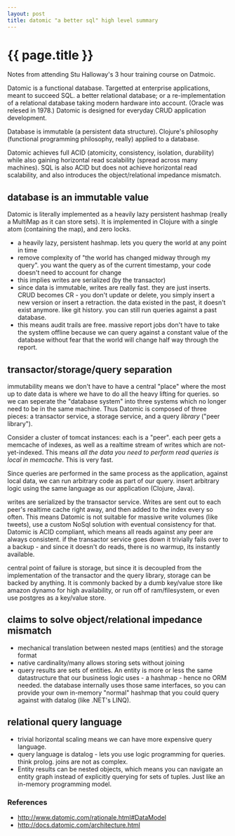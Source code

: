 ```yaml
---
layout: post
title: datomic "a better sql" high level summary
---
```


# {{ page.title }}

Notes from attending Stu Halloway's 3 hour training course on Datmoic.

Datomic is a functional database. Targetted at enterprise applications, meant to succeed SQL. a better relational database; or a re-implementation of a relational database taking modern hardware into account. (Oracle was relesed in 1978.) Datomic is designed for everyday CRUD application development.

Database is immutable (a persistent data structure). Clojure's philosophy (functional programming philosophy, really) applied to a database.

Datomic achieves full ACID (atomicity, consistency, isolation, durability) while also gaining horizontal read scalability (spread across many machines). SQL is also ACID but does not achieve horizontal read scalability, and also introduces the object/relational impedance mismatch.

## database is an immutable value

Datomic is literally implemented as a heavily lazy persistent hashmap (really a MultiMap as it can store sets). It is implemented in Clojure with a single atom (containing the map), and zero locks.

* a heavily lazy, persistent hashmap. lets you query the world at any point in time
* remove complexity of "the world has changed midway through my query". you want the query as of the current timestamp, your code doesn't need to account for change
* this implies writes are serialized (by the transactor)
* since data is immutable, writes are really fast. they are just inserts. CRUD becomes CR - you don't update or delete, you simply insert a new version or insert a retraction. the data existed in the past, it doesn't exist anymore. like git history. you can still run queries against a past database.
* this means audit trails are free. massive report jobs don't have to take the system offline because we can query against a constant value of the database without fear that the world will change half way through the report.

## transactor/storage/query separation

immutability means we don't have to have a central "place" where the most up to date data is where we have to do all the heavy lifting for queries. so we can seperate the "database system" into three systems which no longer need to be in the same machine. Thus Datomic is composed of three pieces: a transactor service, a storage service, and a query *library* ("peer library").

Consider a cluster of tomcat instances: each is a "peer". each peer gets a memcache of indexes, as well as a realtime stream of writes which are not-yet-indexed. This means *all the data you need to perform read queries is local in memcache*. This is very fast.

Since queries are performed in the same process as the application, against local data, we can run arbitrary code as part of our query. insert arbitrary logic using the same language as our application (Clojure, Java).

writes are serialized by the transactor service. Writes are sent out to each peer's realtime cache right away, and then added to the index every so often. This means Datomic is not suitable for massive write volumes (like tweets), use a custom NoSql solution with eventual consistency for that. Datomic is ACID compliant, which means all reads against any peer are always consistent. if the transactor service goes down it trivially fails over to a backup - and since it doesn't do reads, there is no warmup, its instantly available.

central point of failure is storage, but since it is decoupled from the implementation of the transactor and the query library, storage can be backed by anything. It is commonly backed by a dumb key/value store like amazon dynamo for high availability, or run off of ram/filesystem, or even use postgres as a key/value store.

## claims to solve object/relational impedance mismatch

* mechanical translation between nested maps (entities) and the storage format
* native cardinality/many allows storing sets without joining
* query results are sets of entities. An entity is more or less the same datastructure that our business logic uses - a hashmap - hence no ORM needed. the database internally uses those same interfaces, so you can provide your own in-memory "normal" hashmap that you could query against with datalog (like .NET's LINQ).

## relational query language

* trivial horizontal scaling means we can have more expensive query language.
* query language is datalog - lets you use logic programming for queries. think prolog. joins are not as complex.
* Entity results can be nested objects, which means you can navigate an entity graph instead of explicitly querying for sets of tuples. Just like an in-memory programming model.

### References

* http://www.datomic.com/rationale.html#DataModel
* http://docs.datomic.com/architecture.html
